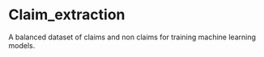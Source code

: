 # Claim_extraction
A balanced dataset of claims and non claims for training machine learning models.
